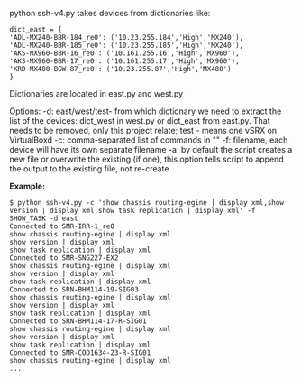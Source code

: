 python ssh-v4.py takes devices from dictionaries like:
```
dict_east = {
'ADL-MX240-BBR-184_re0': ('10.23.255.184','High','MX240'),
'ADL-MX240-BBR-185_re0': ('10.23.255.185','High','MX240'),
'AKS-MX960-BBR-16_re0': ('10.161.255.16','High','MX960'),
'AKS-MX960-BBR-17_re0': ('10.161.255.17','High','MX960'),
'KRD-MX480-BGW-87_re0': ('10.23.255.87','High','MX480')
}
```
Dictionaries are located in east.py and west.py

Options:
-d: east/west/test- from which dictionary we need to extract the list of the devices: dict_west in west.py or dict_east from east.py. That needs to be removed, only this project relate; test - means one vSRX on VirtualBoxd
-c: comma-separated list of commands in ""
-f: filename, each device will have its own separate filename
-a: by default the script creates a new file or overwrite the existing (if one), this option tells script to append the output to the existing file, not re-create
 

**Example:**
```
$ python ssh-v4.py -c 'show chassis routing-egine | display xml,show version | display xml,show task replication | display xml' -f SHOW_TASK -d east
Connected to SMR-IRR-1_re0
show chassis routing-egine | display xml
show version | display xml
show task replication | display xml
Connected to SMR-SNG227-EX2
show chassis routing-egine | display xml
show version | display xml
show task replication | display xml
Connected to SRN-BHM114-19-SIG03
show chassis routing-egine | display xml
show version | display xml
show task replication | display xml
Connected to SRN-BHM114-17-R-SIG01
show chassis routing-egine | display xml
show version | display xml
show task replication | display xml
Connected to SMR-COD1634-23-R-SIG01
show chassis routing-egine | display xml
...
```
